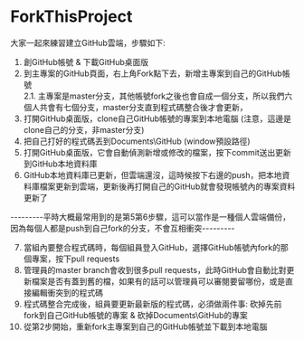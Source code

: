 # ForkThisProject
大家一起來練習建立GitHub雲端，步驟如下: 
  
1. 創GitHub帳號 & 下載GitHub桌面版  
2. 到主專案的GitHub頁面，右上角Fork點下去，新增主專案到自己的GitHub帳號  
2.1. 主專案是master分支，其他帳號fork之後也會自成一個分支，所以我們六個人共會有七個分支，master分支直到程式碼整合後才會更新，  
3. 打開GitHub桌面版，clone自己GitHub帳號的專案到本地電腦 (注意，這邊是clone自己的分支，非master分支)  
4. 把自己打好的程式碼丟到Documents\GitHub (window預設路徑)  
5. 打開GitHub桌面版，它會自動偵測新增或修改的檔案，按下commit送出更新到GitHub本地資料庫  
6. GitHub本地資料庫已更新，但雲端還沒，這時候按下右邊的push，把本地資料庫檔案更新到雲端，更新後再打開自己的GitHub就會發現帳號內的專案資料更新了
  
---------平時大概最常用到的是第5第6步驟，這可以當作是一種個人雲端備份，因為每個人都是push到自己fork的分支，不會互相衝突---------  
  
7. 當組內要整合程式碼時，每個組員登入GitHub，選擇GitHub帳號內fork的那個專案，按下pull requests  
8. 管理員的master branch會收到很多pull requests，此時GitHub會自動比對更新檔案是否有蓋到舊的檔，如果有的話可以管理員可以審閱要留哪份，或是直接編輯衝突到的程式碼  
9. 程式碼整合完成後，組員要更新最新版的程式碼，必須做兩件事: 砍掉先前fork到自己GitHub帳號的專案 & 砍掉Documents\GitHub的專案  
10. 從第2步開始，重新fork主專案到自己的GitHub帳號並下載到本地電腦
